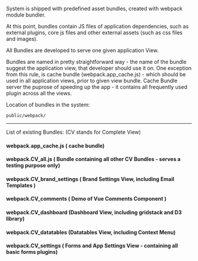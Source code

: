 System is shipped with predefined asset bundles, created with webpack module bundler.

At this point, bundles contain JS files of application dependencies, such as external plugins, core js files and other external assets (such as css files and images).

All Bundles are developed to serve one given application View.

Bundles are named in pretty straightforward way - the name of the bundle suggest the application view, that developer should use it on.
One exception from this rule, is cache bundle (webpack.app_cache.js) - which should be used in all application views, prior to given view bundle. Cache Bundle server the puprose of speeding up the app - it contains all frequently used plugin across all the views.  

Location of bundles in the system:
```
public/webpack/
```

---
 
List of existing Bundles: (CV stands for Complete View)

#### webpack.app_cache.js ( cache bundle)
#### webpack.CV_all.js ( Bundle containing all other CV Bundles - serves a testing purpose only) 
#### webpack.CV_brand_settings ( Brand Settings View, including Email Templates )
#### webpack.CV_comments ( Demo of Vue Comments Component )
#### webpack.CV_dashboard (Dashboard View, including gridstack and D3 library)
#### webpack.CV_datatables (Datatables View, including Context Menu)
#### webpack.CV_settings ( Forms and App Settings View - containing all basic forms plugins)
